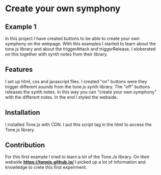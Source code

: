 # Create your own symphony
## Example 1 
In this project I have created buttons to be able to create your own symphony on the webpage. With this examples I started to learn about the tone.js library and about the triggerAttack and triggerRelease. I eloberated on this together with synth notes from their library.

## Features
I set up html, css and javascript files. I created "on" buttons were they trigger different sounds from the tone.js synth library. The "off" buttons releases the synth notes. In this way you can "create your own symphony" with the different notes. In the end I styled the webside.

## Installation
I installed Tone.js with CDN. I put this script tag in the html to access the Tone.js library.  
<script src="https://cdnjs.cloudflare.com/ajax/libs/tone/14.8.10/Tone.js"></script>

## Contribution
For this first example I tried to learn a lot of the Tone.Js library. On their webside **https://tonejs.github.io/** I picked up a lot of information and knowledge to crete this first expeirment. 